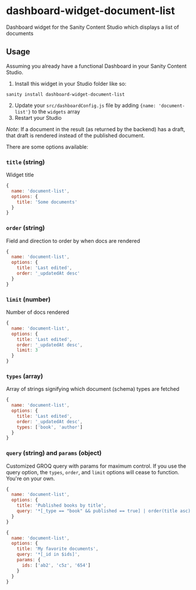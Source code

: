 # dashboard-widget-document-list
Dashboard widget for the Sanity Content Studio which displays a list of documents



## Usage
Assuming you already have a functional Dashboard in your Sanity Content Studio.

1. Install this widget in your Studio folder like so:

```
sanity install dashboard-widget-document-list
```

2. Update your `src/dashboardConfig.js` file by adding `{name: 'document-list'}` to the `widgets` array
3. Restart your Studio

*Note*: If a document in the result (as returned by the backend) has a draft, that draft is rendered instead of the published document.

There are some options available:

### `title` (string)
Widget title

```js
{
  name: 'document-list',
  options: {
    title: 'Some documents'
  }
}
```

### `order` (string)
Field and direction to order by when docs are rendered

```js
{
  name: 'document-list',
  options: {
    title: 'Last edited',
    order: '_updatedAt desc'
  }
}
```

### `limit` (number)
Number of docs rendered

```js
{
  name: 'document-list',
  options: {
    title: 'Last edited',
    order: '_updatedAt desc',
    limit: 3
  }
}
```

### `types` (array)
Array of strings signifying which document (schema) types are fetched

```js
{
  name: 'document-list',
  options: {
    title: 'Last edited',
    order: '_updatedAt desc',
    types: ['book', 'author']
  }
}
```

### `query` (string) and `params` (object)
Customized GROQ query with params for maximum control. If you use the query option, the `types`, `order`, and `limit` options will cease to function. You're on your own.

```js
{
  name: 'document-list',
  options: {
    title: 'Published books by title',
    query: '*[_type == "book" && published == true] | order(title asc) [0...10]'
  }
}
```

```js
{
  name: 'document-list',
  options: {
    title: 'My favorite documents',
    query: '*[_id in $ids]',
    params: {
      ids: ['ab2', 'c5z', '654']
    }
  }
}
```
